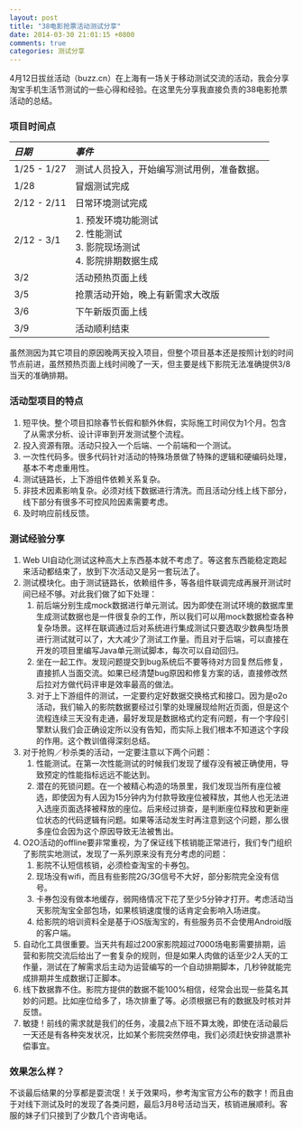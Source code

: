 ```yaml
---
layout: post
title: "38电影抢票活动测试分享"
date: 2014-03-30 21:01:15 +0800
comments: true
categories: 测试分享
---
```

4月12日拔丝活动（buzz.cn）在上海有一场关于移动测试交流的活动，我会分享淘宝手机生活节测试的一些心得和经验。在这里先分享我直接负责的38电影抢票活动的总结。

<!--more-->
### 项目时间点
|*日期*|*事件*|
|:---|:---|
|1/25 - 1/27 |测试人员投入，开始编写测试用例，准备数据。
|1/28 |冒烟测试完成
|2/12 - 2/11 |日常环境测试完成
|2/12 - 3/1 |1. 预发环境功能测试<br>2. 性能测试<br>3. 影院现场测试<br>4. 影院排期数据生成
|3/2 |活动预热页面上线
|3/5 |抢票活动开始，晚上有新需求大改版
|3/6 |下午新版页面上线
|3/9 |活动顺利结束
虽然测因为其它项目的原因晚两天投入项目，但整个项目基本还是按照计划的时间节点前进，虽然预热页面上线时间晚了一天，但主要是线下影院无法准确提供3/8当天的准确排期。

### 活动型项目的特点
1. 短平快。整个项目扣除春节长假和额外休假，实际施工时间仅为1个月。包含了从需求分析、设计评审到开发测试整个流程。
2. 投入资源有限。活动只投入一个后端、一个前端和一个测试。
3. 一次性代码多。很多代码针对活动的特殊场景做了特殊的逻辑和硬编码处理，基本不考虑重用性。
4. 测试链路长，上下游组件依赖关系复杂。 
5. 非技术因素影响复杂。必须对线下数据进行清洗。而且活动分线上线下部分，线下部分有很多不可控风险因素需要考虑。
6. 及时响应前线反馈。

### 测试经验分享
1. Web UI自动化测试这种高大上东西基本就不考虑了。等这套东西能稳定跑起来活动都结束了，放到下次活动又是另一套玩法了。
2. 测试模块化。由于测试链路长，依赖组件多，等各组件联调完成再展开测试时间已经不够。对此我们做了如下处理：
    1. 前后端分别生成mock数据进行单元测试。因为即使在测试环境的数据库里生成测试数据也是一件很复杂的工作，所以我们可以用mock数据检查各种复杂场景。这样在联调通过后对系统进行集成测试只要选取少数典型场景进行测试就可以了，大大减少了测试工作量。而且对于后端，可以直接在开发的项目里编写Java单元测试脚本，每次可以自动回归。
    2. 坐在一起工作。发现问题提交到bug系统后不要等待对方回复然后修复，直接抓人当面交流。如果已经清楚bug原因和修复方案的话，直接修改然后拉对方做代码评审是效率最高的做法。
    3. 对于上下游组件的测试，一定要约定好数据交换格式和接口。因为是o2o活动，我们输入的影院数据要经过引擎的处理展现给附近页面，但是这个流程连续三天没有走通，最好发现是数据格式约定有问题，有一个字段引擎默认我们会正确设定所以没有告知，而实际上我们根本不知道这个字段的作用。这个教训值得深刻总结。
3. 对于抢购／秒杀类的活动，一定要注意以下两个问题：
    1. 性能测试。在第一次性能测试的时候我们发现了缓存没有被正确使用，导致预定的性能指标远远不能达到。
    2. 潜在的死锁问题。在一个被精心构造的场景里，我们发现当所有座位被选，即使因为有人因为15分钟内为付款导致座位被释放，其他人也无法进入选座页面选择被释放的座位。后来经过排查，是判断座位释放和更新座位状态的代码逻辑有问题。如果等活动发生时再注意到这个问题，那么很多座位会因为这个原因导致无法被售出。
4. O2O活动的offline要非常重视，为了保证线下核销能正常进行，我们专门组织了影院实地测试，发现了一系列原来没有充分考虑的问题：
    1. 影院不认短信核销，必须检查淘宝的卡券包。
    2. 现场没有wifi，而且有些影院2G/3G信号不大好，部分影院完全没有信号。
    3. 卡券包没有做本地缓存，弱网络情况下花了至少5分钟才打开。考虑活动当天影院淘宝全部包场，如果核销速度慢的话肯定会影响入场进度。
    4. 给影院的培训资料全是基于iOS版淘宝的，有些服务员不会使用Android版的客户端。
5. 自动化工具很重要。当天共有超过200家影院超过7000场电影需要排期，运营和影院交流后给出了一套复杂的规则，但是如果人肉做的话至少2人天的工作量，测试在了解需求后主动为运营编写的一个自动排期脚本，几秒钟就能完成排期并生成数据订正脚本。
6. 线下数据靠不住。影院方提供的数据不能100%相信，经常会出现一些莫名其妙的问题。比如座位给多了，场次排重了等。必须根据已有的数据及时核对并反馈。
7. 敏捷！前线的需求就是我们的任务，凌晨2点下班不算太晚，即使在活动最后一天还是有各种突发状况，比如某个影院突然停电，我们必须赶快安排退票补偿事宜。

### 效果怎么样？
不谈最后结果的分享都是耍流氓！关于效果吗，参考淘宝官方公布的数字！而且由于对线下测试及时的发现了各类问题，最后3月8号活动当天，核销进展顺利。客服的妹子们只接到了少数几个咨询电话。
